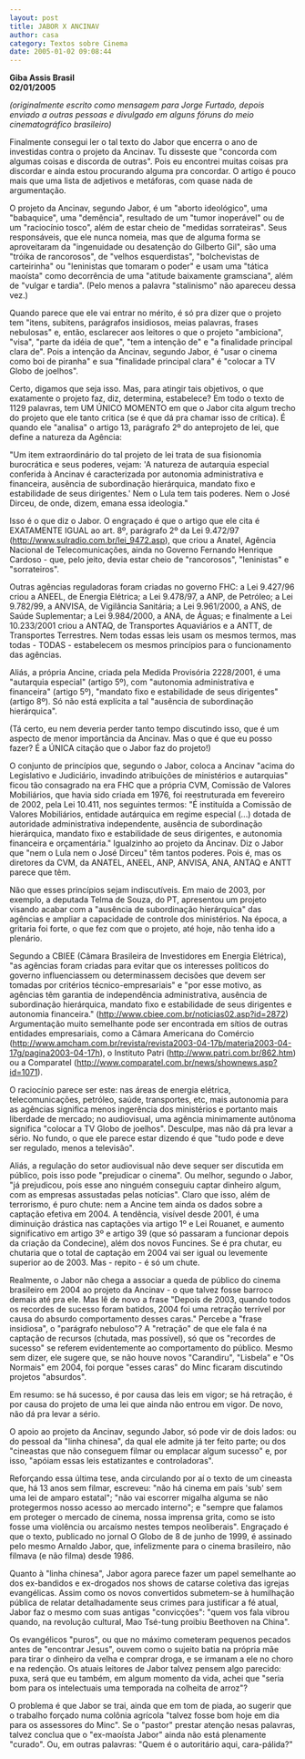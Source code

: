 ```yaml
---
layout: post
title: JABOR X ANCINAV
author: casa
category: Textos sobre Cinema
date: 2005-01-02 09:08:44
---
```

**G﻿iba Assis Brasil**\
**02/01/2005**

*(originalmente escrito como mensagem para Jorge Furtado, depois enviado a outras pessoas e divulgado em alguns fóruns do meio cinematográfico brasileiro)*

Finalmente consegui ler o tal texto do Jabor que encerra o ano de investidas contra o projeto da Ancinav. Tu disseste que "concorda com algumas coisas e discorda de outras". Pois eu encontrei muitas coisas pra discordar e ainda estou procurando alguma pra concordar. O artigo é pouco mais que uma lista de adjetivos e metáforas, com quase nada de argumentação.

O projeto da Ancinav, segundo Jabor, é um "aborto ideológico", uma "babaquice", uma "demência", resultado de um "tumor inoperável" ou de um "raciocínio tosco", além de estar cheio de "medidas sorrateiras". Seus responsáveis, que ele nunca nomeia, mas que de alguma forma se aproveitaram da "ingenuidade ou desatenção do Gilberto Gil", são uma "tróika de rancorosos", de "velhos esquerdistas", "bolchevistas de carteirinha" ou "leninistas que tomaram o poder" e usam uma "tática maoísta" como decorrência de uma "atitude baixamente gramsciana", além de "vulgar e tardia". (Pelo menos a palavra "stalinismo" não apareceu dessa vez.)

Quando parece que ele vai entrar no mérito, é só pra dizer que o projeto tem "itens, subitens, parágrafos insidiosos, meias palavras, frases nebulosas" e, então, esclarecer aos leitores o que o projeto "ambiciona", "visa", "parte da idéia de que", "tem a intenção de" e "a finalidade principal clara de". Pois a intenção da Ancinav, segundo Jabor, é "usar o cinema como boi de piranha" e sua "finalidade principal clara" é "colocar a TV Globo de joelhos".

Certo, digamos que seja isso. Mas, para atingir tais objetivos, o que exatamente o projeto faz, diz, determina, estabelece? Em todo o texto de 1129 palavras, tem UM ÚNICO MOMENTO em que o Jabor cita algum trecho do projeto que ele tanto critica (se é que dá pra chamar isso de crítica). É quando ele "analisa" o artigo 13, parágrafo 2º do anteprojeto de lei, que define a natureza da Agência:

"Um item extraordinário do tal projeto de lei trata de sua fisionomia burocrática e seus poderes, vejam: 'A natureza de autarquia especial conferida à Ancinav é caracterizada por autonomia administrativa e financeira, ausência de subordinação hierárquica, mandato fixo e estabilidade de seus dirigentes.' Nem o Lula tem tais poderes. Nem o José Dirceu, de onde, dizem, emana essa ideologia."

Isso é o que diz o Jabor. O engraçado é que o artigo que ele cita é EXATAMENTE IGUAL ao art. 8º, parágrafo 2º da Lei 9.472/97 (http://www.sulradio.com.br/lei_9472.asp), que criou a Anatel, Agência Nacional de Telecomunicações, ainda no Governo Fernando Henrique Cardoso - que, pelo jeito, devia estar cheio de "rancorosos", "leninistas" e "sorrateiros".

Outras agências reguladoras foram criadas no governo FHC: a Lei 9.427/96 criou a ANEEL, de Energia Elétrica; a Lei 9.478/97, a ANP, de Petróleo; a Lei 9.782/99, a ANVISA, de Vigilância Sanitária; a Lei 9.961/2000, a ANS, de Saúde Suplementar; a Lei 9.984/2000, a ANA, de Águas; e finalmente a Lei 10.233/2001 criou a ANTAQ, de Transportes Aquaviários e a ANTT, de Transportes Terrestres. Nem todas essas leis usam os mesmos termos, mas todas - TODAS - estabelecem os mesmos princípios para o funcionamento das agências.

Aliás, a própria Ancine, criada pela Medida Provisória 2228/2001, é uma "autarquia especial" (artigo 5º), com "autonomia administrativa e financeira" (artigo 5º), "mandato fixo e estabilidade de seus dirigentes" (artigo 8º). Só não está explícita a tal "ausência de subordinação hierárquica".

(Tá certo, eu nem deveria perder tanto tempo discutindo isso, que é um aspecto de menor importância da Ancinav. Mas o que é que eu posso fazer? É a ÚNICA citação que o Jabor faz do projeto!)

O conjunto de princípios que, segundo o Jabor, coloca a Ancinav "acima do Legislativo e Judiciário, invadindo atribuições de ministérios e autarquias" ficou tão consagrado na era FHC que a própria CVM, Comissão de Valores Mobiliários, que havia sido criada em 1976, foi reestruturada em fevereiro de 2002, pela Lei 10.411, nos seguintes termos: "É instituída a Comissão de Valores Mobiliários, entidade autárquica em regime especial (...) dotada de autoridade administrativa independente, ausência de subordinação hierárquica, mandato fixo e estabilidade de seus dirigentes, e autonomia financeira e orçamentária." Igualzinho ao projeto da Ancinav. Diz o Jabor que "nem o Lula nem o José Dirceu" têm tantos poderes. Pois é, mas os diretores da CVM, da ANATEL, ANEEL, ANP, ANVISA, ANA, ANTAQ e ANTT parece que têm.

Não que esses princípios sejam indiscutíveis. Em maio de 2003, por exemplo, a deputada Telma de Souza, do PT, apresentou um projeto visando acabar com a "ausência de subordinação hierárquica" das agências e ampliar a capacidade de controle dos ministérios. Na época, a gritaria foi forte, o que fez com que o projeto, até hoje, não tenha ido a plenário.

Segundo a CBIEE (Câmara Brasileira de Investidores em Energia Elétrica), "as agências foram criadas para evitar que os interesses políticos do governo influenciassem ou determinassem decisões que devem ser tomadas por critérios técnico-empresariais" e "por esse motivo, as agências têm garantia de independência administrativa, ausência de subordinação hierárquica, mandato fixo e estabilidade de seus dirigentes e autonomia financeira." (http://www.cbiee.com.br/noticias02.asp?id=2872) Argumentação muito semelhante pode ser encontrada em sítios de outras entidades empresariais, como a Câmara Americana do Comércio (http://www.amcham.com.br/revista/revista2003-04-17b/materia2003-04-17g/pagina2003-04-17h), o Instituto Patri (http://www.patri.com.br/862.htm) ou a Comparatel (http://www.comparatel.com.br/news/shownews.asp?id=1071).

O raciocínio parece ser este: nas áreas de energia elétrica, telecomunicações, petróleo, saúde, transportes, etc, mais autonomia para as agências significa menos ingerência dos ministérios e portanto mais liberdade de mercado; no audiovisual, uma agência minimamente autônoma significa "colocar a TV Globo de joelhos". Desculpe, mas não dá pra levar a sério. No fundo, o que ele parece estar dizendo é que "tudo pode e deve ser regulado, menos a televisão".

Aliás, a regulação do setor audiovisual não deve sequer ser discutida em público, pois isso pode "prejudicar o cinema". Ou melhor, segundo o Jabor, "já prejudicou, pois esse ano ninguém conseguiu captar dinheiro algum, com as empresas assustadas pelas notícias". Claro que isso, além de terrorismo, é puro chute: nem a Ancine tem ainda os dados sobre a captação efetiva em 2004. A tendência, visível desde 2001, é uma diminuição drástica nas captações via artigo 1º e Lei Rouanet, e aumento significativo em artigo 3º e artigo 39 (que só passaram a funcionar depois da criação da Condecine), além dos novos Funcines. Se é pra chutar, eu chutaria que o total de captação em 2004 vai ser igual ou levemente superior ao de 2003. Mas - repito - é só um chute.

Realmente, o Jabor não chega a associar a queda de público do cinema brasileiro em 2004 ao projeto da Ancinav - o que talvez fosse barroco demais até pra ele. Mas lê de novo a frase "Depois de 2003, quando todos os recordes de sucesso foram batidos, 2004 foi uma retração terrível por causa do absurdo comportamento desses caras." Percebe a "frase insidiosa", o "parágrafo nebuloso"? A "retração" de que ele fala é na captação de recursos (chutada, mas possível), só que os "recordes de sucesso" se referem evidentemente ao comportamento do público. Mesmo sem dizer, ele sugere que, se não houve novos "Carandiru", "Lisbela" e "Os Normais" em 2004, foi porque "esses caras" do Minc ficaram discutindo projetos "absurdos".

Em resumo: se há sucesso, é por causa das leis em vigor; se há retração, é por causa do projeto de uma lei que ainda não entrou em vigor. De novo, não dá pra levar a sério.

O apoio ao projeto da Ancinav, segundo Jabor, só pode vir de dois lados: ou do pessoal da "linha chinesa", da qual ele admite já ter feito parte; ou dos "cineastas que não conseguem filmar ou emplacar algum sucesso" e, por isso, "apóiam essas leis estatizantes e controladoras".

Reforçando essa última tese, anda circulando por aí o texto de um cineasta que, há 13 anos sem filmar, escreveu: "não há cinema em país 'sub' sem uma lei de amparo estatal"; "não vai escorrer migalha alguma se não protegermos nosso acesso ao mercado interno"; e "sempre que falamos em proteger o mercado de cinema, nossa imprensa grita, como se isto fosse uma violência ou arcaísmo nestes tempos neoliberais". Engraçado é que o texto, publicado no jornal O Globo de 8 de junho de 1999, é assinado pelo mesmo Arnaldo Jabor, que, infelizmente para o cinema brasileiro, não filmava (e não filma) desde 1986.

Quanto à "linha chinesa", Jabor agora parece fazer um papel semelhante ao dos ex-bandidos e ex-drogados nos shows de catarse coletiva das igrejas evangélicas. Assim como os novos convertidos submetem-se à humilhação pública de relatar detalhadamente seus crimes para justificar a fé atual, Jabor faz o mesmo com suas antigas "convicções": "quem vos fala vibrou quando, na revolução cultural, Mao Tsé-tung proibiu Beethoven na China".

Os evangélicos "puros", ou que no máximo cometeram pequenos pecados antes de "encontrar Jesus", ouvem como o sujeito batia na própria mãe para tirar o dinheiro da velha e comprar droga, e se irmanam a ele no choro e na redenção. Os atuais leitores de Jabor talvez pensem algo parecido: puxa, será que eu também, em algum momento da vida, achei que "seria bom para os intelectuais uma temporada na colheita de arroz"?

O problema é que Jabor se trai, ainda que em tom de piada, ao sugerir que o trabalho forçado numa colônia agrícola "talvez fosse bom hoje em dia para os assessores do Minc". Se o "pastor" prestar atenção nesas palavras, talvez conclua que o "ex-maoísta Jabor" ainda não está plenamente "curado". Ou, em outras palavras: "Quem é o autoritário aqui, cara-pálida?"